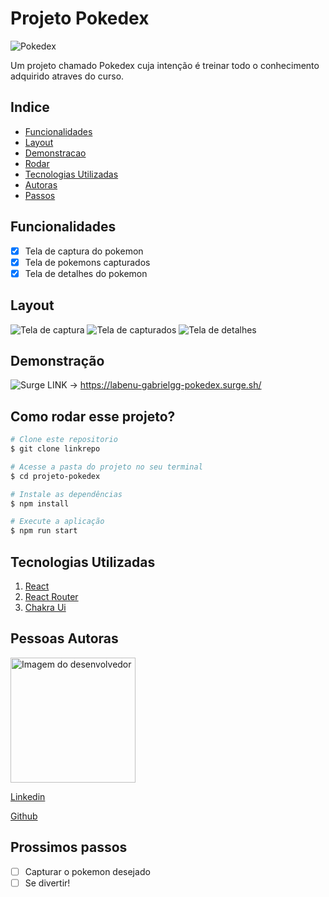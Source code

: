 # Projeto Pokedex

![Pokedex](https://user-images.githubusercontent.com/111094464/235818486-10a29bbd-b97b-4de1-a9c5-ee3428a6656a.png)


Um projeto chamado Pokedex cuja intenção é treinar todo o conhecimento adquirido atraves do curso.

## Indice

- <a href="#-funcionalidades">Funcionalidades</a>
- <a href="#-layout">Layout</a>
- <a href="#-demonstracao">Demonstracao</a>
- <a href="#-rodar">Rodar</a>
- <a href="#-tecnologias">Tecnologias Utilizadas</a>
- <a href="#-autoras">Autoras</a>
- <a href="#-passos">Passos</a>

## Funcionalidades

- [x] Tela de captura do pokemon
- [x] Tela de pokemons capturados
- [x] Tela de detalhes do pokemon

## Layout

![Tela de captura](https://user-images.githubusercontent.com/111094464/235818486-10a29bbd-b97b-4de1-a9c5-ee3428a6656a.png)
![Tela de capturados](https://user-images.githubusercontent.com/111094464/235818551-47417d7f-9fe2-46ac-892f-63979c5d4139.png)
![Tela de detalhes](https://user-images.githubusercontent.com/111094464/235818271-d4df1177-aa55-471b-a1ce-2937693d43de.png)


## Demonstração

![Surge](https://labenu-gabrielgg-pokedex.surge.sh/)
LINK -> https://labenu-gabrielgg-pokedex.surge.sh/

## Como rodar esse projeto?

```bash
# Clone este repositorio
$ git clone linkrepo

# Acesse a pasta do projeto no seu terminal
$ cd projeto-pokedex

# Instale as dependências
$ npm install

# Execute a aplicação
$ npm run start
```

## Tecnologias Utilizadas

1. [React](https://pt-br.reactjs.org/)
2. [React Router](https://pokeapi.co/)
3. [Chakra Ui](https://chakra-ui.com/)

## Pessoas Autoras

<img style= "width:200px" src="https://user-images.githubusercontent.com/111094464/235818169-a2c160dd-3fbc-46e2-b9a9-088000e10b2d.png" alt="Imagem do desenvolvedor"></img>

[Linkedin](https://www.linkedin.com/in/gabriel-garuthi/) 

[Github](https://github.com/Gabrielgarg)

## Prossimos passos

- [ ] Capturar o pokemon desejado
- [ ] Se divertir!

